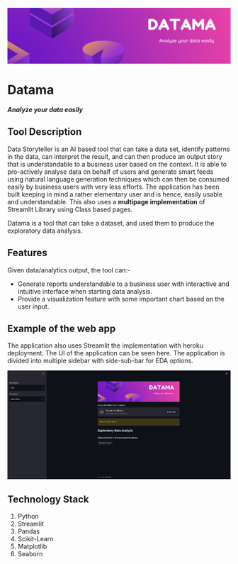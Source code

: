 ![datama](https://github.com/aimanraz/datama-streamlit/blob/master/Banner.png)

# Datama 

_**Analyze your data easily**_ 

## Tool Description 

Data Storyteller is an AI based tool that can take a data set, identify patterns in the data, can interpret the result, and can then produce an output story that is understandable to a business user based on the context. It is able to pro-actively analyse data on behalf of users and generate smart feeds using natural language generation techniques which can then be consumed easily by business users with very less efforts. The application has been built keeping in mind a rather elementary user and is hence, easily usable and understandable. This also uses a **multipage implementation** of Streamlit Library using Class based pages. 

Datama is a tool that can take a dataset, and used them to produce the exploratory data analysis.

## Features 

Given data/analytics output, the tool can:-

- Generate reports understandable to a business user with interactive and intuitive interface when starting data analysis.
- Provide a visualization feature with some important chart based on the user input.

## Example of the web app

The application also uses Streamlit the implementation with heroku deployment. The UI of the application can be seen here. The application is divided into multiple sidebar with side-sub-bar for EDA options.

![UI of the application](https://github.com/aimanraz/streamlit-first/blob/master/img/ui-snapshot.JPG)

## Technology Stack 

1. Python 
2. Streamlit 
3. Pandas
4. Scikit-Learn
5. Matplotlib
6. Seaborn

